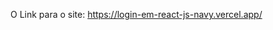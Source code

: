 O Link para o site: <a href="https://login-em-react-js-navy.vercel.app/" target="_blank" rel="noopener noreferrer" onclick="window.open(this.href); return false;">https://login-em-react-js-navy.vercel.app/</a>

